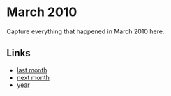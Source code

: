# March 2010

Capture everything that happened in March 2010 here.

## Links
- [last month](calendar/months/2010-02.md)
- [next month](calendar/months/2010-04.md)
- [year](calendar/years/2010.md)